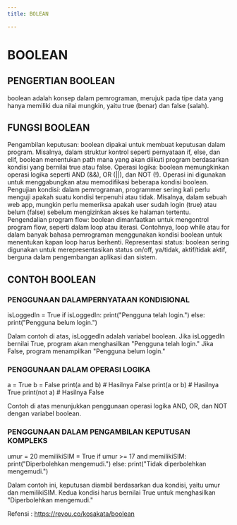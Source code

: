 ```yaml
---
title: BOLEAN

---
```


# BOOLEAN

## PENGERTIAN BOOLEAN
boolean adalah konsep dalam pemrograman, merujuk pada tipe data yang hanya memiliki dua nilai mungkin, yaitu true (benar) dan false (salah).

## FUNGSI BOOLEAN
Pengambilan keputusan: boolean dipakai untuk membuat keputusan dalam program. Misalnya, dalam struktur kontrol seperti pernyataan if, else, dan elif, boolean menentukan path mana yang akan diikuti program berdasarkan kondisi yang bernilai true atau false.
Operasi logika: boolean memungkinkan operasi logika seperti AND (&&), OR (||), dan NOT (!). Operasi ini digunakan untuk menggabungkan atau memodifikasi beberapa kondisi boolean.
Pengujian kondisi: dalam pemrograman, programmer sering kali perlu menguji apakah suatu kondisi terpenuhi atau tidak. Misalnya, dalam sebuah web app, mungkin perlu memeriksa apakah user sudah login (true) atau belum (false) sebelum mengizinkan akses ke halaman tertentu.
Pengendalian program flow: boolean dimanfaatkan untuk mengontrol program flow, seperti dalam loop atau iterasi. Contohnya, loop while atau for dalam banyak bahasa pemrograman menggunakan kondisi boolean untuk menentukan kapan loop harus berhenti.
Representasi status: boolean sering digunakan untuk merepresentasikan status on/off, ya/tidak, aktif/tidak aktif, berguna dalam pengembangan aplikasi dan sistem.

## CONTOH BOOLEAN

### PENGGUNAAN DALAMPERNYATAAN KONDISIONAL
isLoggedIn = True
if isLoggedIn:
    print("Pengguna telah login.")
else:
    print("Pengguna belum login.")
    
Dalam contoh di atas, isLoggedIn adalah variabel boolean. Jika isLoggedIn bernilai True, program akan menghasilkan "Pengguna telah login." Jika False, program menampilkan "Pengguna belum login."

### PENGGUNAAN DALAM OPERASI LOGIKA

a = True
b = False
print(a and b)  # Hasilnya False
print(a or b)   # Hasilnya True
print(not a)    # Hasilnya False

Contoh di atas menunjukkan penggunaan operasi logika AND, OR, dan NOT dengan variabel boolean.

### PENGGUNAAN DALAM PENGAMBILAN KEPUTUSAN KOMPLEKS

umur = 20
memilikiSIM = True
if umur >= 17 and memilikiSIM:
    print("Diperbolehkan mengemudi.")
else:
    print("Tidak diperbolehkan mengemudi.")
    
Dalam contoh ini, keputusan diambil berdasarkan dua kondisi, yaitu umur dan memilikiSIM. Kedua kondisi harus bernilai True untuk menghasilkan "Diperbolehkan mengemudi."

Refensi : https://revou.co/kosakata/boolean